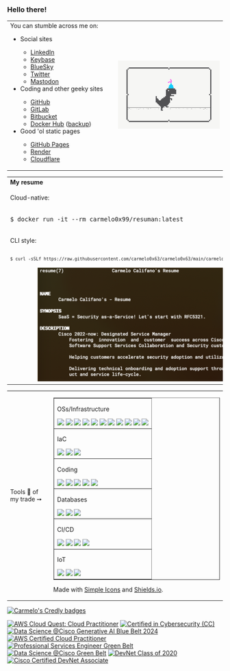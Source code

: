 ### Hello there!

<!--
**carmelo0x63/carmelo0x63** is a ✨ _special_ ✨ repository because its `README.md` (this file) appears on your GitHub profile.

Here are some ideas to get you started:

- 🔭 I’m currently working on ...
- 🌱 I’m currently learning ...
- 👯 I’m looking to collaborate on ...
- 🤔 I’m looking for help with ...
- 💬 Ask me about ...
- 📫 How to reach me: ...
- 😄 Pronouns: ...
- ⚡ Fun fact: ...

- 📫 Reach me through:
  - [LinkedIn](https://www.linkedin.com/in/carmelo/)
  - [Keybase](https://keybase.io/carmelo)
  - [GitHub](https://github.com/carmelo0x63)
    - [GitHub Pages](https://carmelo0x63.github.io/)
  - [GitLab](https://gitlab.com/carmelo0x63)
  - [Bitbucket](https://bitbucket.org/carmelo0x63/)
  - [Render](https://carmelo.onrender.com/)
  - [Docker Hub](https://hub.docker.com/u/carmelo0x63)
  - [Hachyderm.io](https://hachyderm.io/@carmelo)
  - [Mastodon.online](https://mastodon.online/@carmelo)
  - [Instagram](https://www.instagram.com/carmelo0x63/)
  - [Twitter](https://twitter.com/carmelo0x63)
  - [Reddit](https://www.reddit.com/user/carmelo0x99)
-->

<table border="0" width="100%">
  <tr>
    <td width="50%">
      You can stumble across me on:
      <ul>
        <li>Social sites</li>
          <ul>
            <li><a href="https://www.linkedin.com/in/carmelo/">LinkedIn</a></li>
            <li><a href="https://keybase.io/carmelo">Keybase</a></li>
<!--            <li><a href="https://www.reddit.com/user/carmelo0x99">Reddit</a></li>-->
            <li><a href="https://carmelo0x63.bsky.social">BlueSky</a></li>
            <li><a href="https://twitter.com/carmelo0x63">Twitter</a></li>
            <li><a href="https://mastodon.sdf.org/@carmelo">Mastodon</a></li>
<!--            <li><a href="https://www.instagram.com/carmelo0x63/">Instagram</a></li>-->
           </ul>
        <li>Coding and other geeky sites</li>
          <ul>
            <li><a href="https://github.com/carmelo0x63">GitHub</a></li>
            <li><a href="https://gitlab.com/carmelo0x63/">GitLab</a></li>
            <li><a href="https://bitbucket.org/carmelo0x63/">Bitbucket</a></li>
            <li><a href="https://hub.docker.com/u/carmelo0x63">Docker Hub</a> (<a href="https://hub.docker.com/u/carmelo0x99">backup</a>)</li>
          </ul>
        <li>Good 'ol static pages</li>
          <ul>
            <li><a href="https://carmelo0x63.github.io/">GitHub Pages</a></li>
            <li><a href="https://zer0x63zer0x63.onrender.com/">Render</a></li>
            <li><a href="https://zer0x63zer0x63.pages.dev/">Cloudflare</a></li>
          </ul>
      </ul>
    </td>
    <td width="50%"><img src="Social_dino_with_hat.gif"></td>
  </tr>
</table>
<table border="0" width="100%">
  <tr>
    <th style="text-align:left">My resume</th>
  </tr>
  <tr>
    <td>
      <p>Cloud-native:</p>
    </td>
  </tr>
  <tr>
    <td>
      <pre>$ docker run -it --rm carmelo0x99/resuman:latest</pre>
    </td>
  </tr>
  <tr>
    <td>
      <p>CLI style:</p>
    </td>
  </tr>
  <tr>
    <td>
      <pre style="font-size: 10px">$ curl -sSLf https://raw.githubusercontent.com/carmelo0x63/carmelo0x63/main/carmelo.7 | groff -man -Tascii</pre>
    </td>
  </tr>
  <tr>
    <td>
      <div align="center"><img width="80%" src="./groff.png"></div>
    </td>
  </tr>
</table>
<table border="0" width="100%">
  <tr>
    <td width="20%">Tools 🔧 of my trade ➙</td>
    <td width="80%">
      <table border="1">
        <tr>
          <td>
            <p>OSs/Infrastructure</p>
            <img src="https://img.shields.io/badge/-Linux-FCC624.svg?style=flat&logo=linux&logoColor=white">
            <img src="https://img.shields.io/badge/-Unix-A42E2B.svg?style=flat&logo=gnu&logoColor=white">
            <img src="https://img.shields.io/badge/-AWS-232F3E.svg?style=flat&logo=amazonaws&logoColor=white">
            <img src="https://img.shields.io/badge/-OCI-F80000.svg?style=flat&logo=oracle&logoColor=white">
            <img src="https://img.shields.io/badge/-Red Hat-EE0000.svg?style=flat&logo=redhat&logoColor=white">
            <img src="https://img.shields.io/badge/-KVM-EE0000.svg?style=flat&logo=redhatopenshift&logoColor=white">
            <img src="https://img.shields.io/badge/-Docker-2496ED.svg?style=flat&logo=docker&logoColor=white">
            <img src="https://img.shields.io/badge/-K3s-0075A8.svg?style=flat&logo=rancher&logoColor=white">
            <img src="https://img.shields.io/badge/-Kubernetes-326CE5.svg?style=flat&logo=kubernetes&logoColor=white">
            <img src="https://img.shields.io/badge/-VMware-607078.svg?style=flat&logo=vmware&logoColor=white">
            <img src="https://img.shields.io/badge/-Cisco-1BA0D7.svg?style=flat&logo=cisco&logoColor=white">
          </td>
        </tr>
        <tr>
          <td>
            <p>IaC</p>
            <img src="https://img.shields.io/badge/-Terraform-623CE4.svg?style=flat&logo=terraform&logoColor=white">
            <img src="https://img.shields.io/badge/-Vagrant-1868F2.svg?style=flat&logo=vagrant&logoColor=white">
            <img src="https://img.shields.io/badge/-Ansible-EE0000.svg?style=flat&logo=ansible&logoColor=white">
          </td>
        </tr>
        <tr>
          <td>
            <p>Coding</p>
            <img src="https://img.shields.io/badge/-Python-3776AB.svg?style=flat&logo=python&logoColor=white">
            <img src="https://img.shields.io/badge/-Go-00ADD8.svg?style=flat&logo=go&logoColor=white">
            <img src="https://img.shields.io/badge/-Haskell-5D4F85.svg?style=flat&logo=haskell&logoColor=white">
            <img src="https://img.shields.io/badge/-nodedotjs-339933.svg?style=flat&logo=nodedotjs&logoColor=white">
            <img src="https://img.shields.io/badge/-HTML5-E34F26.svg?style=flat&logo=html5&logoColor=white">
          </td>
        </tr>
        <tr>
          <td>
            <p>Databases</p>
            <img src="https://img.shields.io/badge/-MongoDB-47A248.svg?style=flat&logo=mongodb&logoColor=white">
            <img src="https://img.shields.io/badge/-Redis-DC382D.svg?style=flat&logo=redis&logoColor=white">
            <img src="https://img.shields.io/badge/-MySQL-4479A1.svg?style=flat&logo=mysql&logoColor=white">
          </td>
        </tr>
        <tr>
          <td>
            <p>CI/CD</p>
            <img src="https://img.shields.io/badge/-Git-F05032.svg?style=flat&logo=git&logoColor=white">
            <img src="https://img.shields.io/badge/-Gitea-609926.svg?style=flat&logo=gitea&logoColor=white">
            <img src="https://img.shields.io/badge/-Gogs-yellow.svg?style=flat&logo=gogs&logoColor=white">
            <img src="https://img.shields.io/badge/-Drone-212121.svg?style=flat&logo=drone&logoColor=white">
          </td>
        </tr>
        <tr>
          <td>
            <p>IoT</p>
            <img src="https://img.shields.io/badge/-RaspberryPi-C51A4A.svg?style=flat&logo=raspberrypi&logoColor=white">
            <img src="https://img.shields.io/badge/-Arduino-00979D.svg?style=flat&logo=arduino&logoColor=white">
            <img src="https://img.shields.io/badge/-Nvidia-76B900.svg?style=flat&logo=nvidia&logoColor=white">
          </td>
        </tr>
      </table>
      <p>Made with <a href="https://simpleicons.org/">Simple Icons</a> and <a href="https://shields.io">Shields.io</a>.</p>
    </td>
  </tr>
</table>

[![Carmelo's Credly badges](https://github-readme-stats.vercel.app/api?username=carmelo0x63&show_icons=true&theme=vue)](https://github.com/anuraghazra/github-readme-stats)

<!--START_SECTION:badges-->
[![AWS Cloud Quest: Cloud Practitioner](https://images.credly.com/size/110x110/images/2784d0d8-327c-406f-971e-9f0e15097003/image.png)](http://www.credly.com/badges/d8f5e37f-9a5a-4b4b-90ed-3e4410077809 "AWS Cloud Quest: Cloud Practitioner")
[![Certified in Cybersecurity (CC)](https://images.credly.com/size/110x110/images/2030e43f-8003-4d4b-9630-847add403c87/image.png)](http://www.credly.com/badges/2e1ca65d-f744-4bbb-8955-793954c4f285 "Certified in Cybersecurity (CC)")
[![Data Science @Cisco Generative AI Blue Belt 2024](https://images.credly.com/size/110x110/images/9e811dcf-0a68-4bca-9dd6-1b58885e86ec/image.png)](http://www.credly.com/badges/fac77d18-91c8-47f0-84db-1ee3819da672 "Data Science @Cisco Generative AI Blue Belt 2024")
[![AWS Certified Cloud Practitioner](https://images.credly.com/size/110x110/images/00634f82-b07f-4bbd-a6bb-53de397fc3a6/image.png)](http://www.credly.com/badges/a5bd96fb-a4d8-4597-9703-34c052cea9fe "AWS Certified Cloud Practitioner")
[![Professional Services Engineer Green Belt](https://images.credly.com/size/110x110/images/77926150-00bf-4908-8c11-5841aa2456e7/Green_Belt-Professional_Services_Engineer.png)](http://www.credly.com/badges/c6b4ec84-f00f-4d5d-85ec-89f92d63cc6b "Professional Services Engineer Green Belt")
[![Data Science @Cisco Green Belt](https://images.credly.com/size/110x110/images/ff1f45a0-4a03-4bac-af76-8dd934dae7c0/Data_Science_Green_Belt.png)](http://www.credly.com/badges/aaf56fc6-223d-43aa-baf6-4ec5a15d6189 "Data Science @Cisco Green Belt")
[![DevNet Class of 2020](https://images.credly.com/size/110x110/images/4d054f39-f581-4442-8923-c5cd32720ef6/Classof2020-badge-600x600.png)](http://www.credly.com/badges/9d944e4d-aa91-4a29-88e1-271a6f22d6fd "DevNet Class of 2020")
[![Cisco Certified DevNet Associate](https://images.credly.com/size/110x110/images/e21e94f7-feec-4717-9687-ac150b213f64/Cisco_DevNetAsst_600.png)](http://www.credly.com/badges/e190a5cd-eb6d-451c-ae50-37380bfefe8a "Cisco Certified DevNet Associate")
<!--END_SECTION:badges-->

